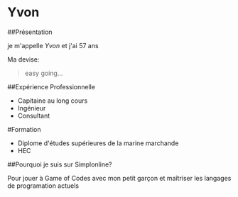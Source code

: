 # Yvon


##Présentation

je m'appelle _Yvon_ et j'ai 57 ans

Ma devise: 

> easy going...

##Expérience Professionnelle

* Capitaine au long cours
* Ingénieur
* Consultant

#Formation

* Diplome d'études supérieures de la marine marchande
* HEC

##Pourquoi je suis sur Simplonline?

Pour jouer à Game of Codes avec mon petit garçon 
et maîtriser les langages de programation actuels

